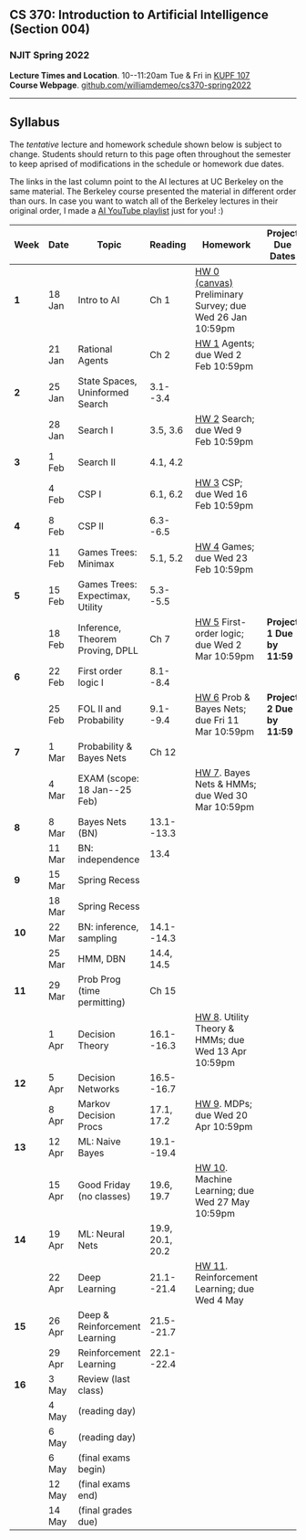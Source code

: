 ## CS 370: Introduction to Artificial Intelligence (Section 004)

### NJIT Spring 2022

**Lecture Times and Location**. 10--11:20am Tue & Fri in [KUPF 107][]  
**Course Webpage**. [github.com/williamdemeo/cs370-spring2022](https://github.com/williamdemeo/cs370-spring2022)

---

## Syllabus

The *tentative* lecture and homework schedule shown below is subject to change.  Students should return to this page often throughout the semester to keep aprised of modifications in the schedule or homework due dates.

The links in the last column point to the AI lectures at UC Berkeley on the same material.
The Berkeley course presented the material in different order than ours. In case you want to watch all of the Berkeley lectures in their original order, I made
a [AI YouTube playlist](https://youtube.com/playlist?list=PL5FJyaC2WsVndQJI9QtEhIMG2w8pYLN9u) just for you! :)


| **Week** | **Date** | **Topic**                        | **Reading**      | **Homework**                                                 | **Project Due Dates** | **UCB Videos**        |
|----------|----------|----------------------------------|------------------|--------------------------------------------------------------|-----------------------|-----------------------|
| **1**    | 18 Jan   | Intro to AI                      | Ch 1             | [HW 0 (canvas)][] Preliminary Survey; due Wed 26 Jan 10:59pm |                       | [Intro to AI][]       |
|          | 21 Jan   | Rational Agents                  | Ch 2             | [HW 1][] Agents; due Wed 2 Feb 10:59pm                       |                       |                       |
| **2**    | 25 Jan   | State Spaces, Uninformed Search  | 3.1--3.4         |                                                              |                       | [Uninformed Search][] |
|          | 28 Jan   | Search I                         | 3.5, 3.6         | [HW 2][] Search; due Wed 9 Feb 10:59pm                       |                       | [Informed Search][]   |
| **3**    | 1 Feb    | Search II                        | 4.1, 4.2         |                                                              |                       |                       |
|          | 4 Feb    | CSP I                            | 6.1, 6.2         | [HW 3][] CSP; due Wed 16 Feb 10:59pm                         |                       | [CSP I][]             |
| **4**    | 8 Feb    | CSP II                           | 6.3--6.5         |                                                              |                       | [CSP II][]            |
|          | 11 Feb   | Games Trees: Minimax             | 5.1, 5.2         | [HW 4][] Games; due Wed 23 Feb 10:59pm                       |                       | [Game Trees I][]      |
| **5**    | 15 Feb   | Games Trees: Expectimax, Utility | 5.3--5.5         |                                                              |                       | [Game Trees II][]     |
|          | 18 Feb   | Inference, Theorem Proving, DPLL | Ch 7             | [HW 5][] First-order logic; due Wed 2 Mar 10:59pm            | **Project 1 Due by 11:59** |                       |
| **6**    | 22 Feb   | First order logic I              | 8.1--8.4         |                                                              |                       |                       |
|          | 25 Feb   | FOL II and Probability           | 9.1--9.4         | [HW 6][] Prob & Bayes Nets; due Fri 11 Mar 10:59pm           | **Project 2 Due by 11:59** | [Probability][]       |
| **7**    | 1 Mar    | Probability & Bayes Nets         | Ch 12            |                                                              |                       |                       |
|          | 4 Mar    | EXAM (scope: 18 Jan--25 Feb)     |                  | [HW 7][]. Bayes Nets & HMMs; due Wed 30 Mar 10:59pm          |                       | [Bayes Nets][]        |
| **8**    | 8 Mar    | Bayes Nets (BN)                  | 13.1--13.3       |                                                              |                       |                       |
|          | 11 Mar   | BN: independence                 | 13.4             |                                                              |                       | [BN: independence][]  |
| **9**    | 15 Mar   | Spring Recess                    |                  |                                                              |                       |                       |
|          | 18 Mar   | Spring Recess                    |                  |                                                              |                       | [BN: inference][]     |
| **10**   | 22 Mar   | BN: inference, sampling          | 14.1--14.3       |                                                              |                       | [BN: sampling][]      |
|          | 25 Mar   | HMM, DBN                         | 14.4, 14.5       |                                                              |                       | [HMM][]               |
| **11**   | 29 Mar   | Prob Prog (time permitting)      | Ch 15            |                                                              |                       | [HMM Apps][]          |
|          | 1 Apr    | Decision Theory                  | 16.1--16.3       | [HW 8][]. Utility Theory & HMMs; due Wed 13 Apr 10:59pm      |                       | [Decision Networks][] |
| **12**   | 5 Apr    | Decision Networks                | 16.5--16.7       |                                                              |                       | [MDP I][]             |
|          | 8 Apr    | Markov Decision Procs            | 17.1, 17.2       | [HW 9][]. MDPs; due Wed 20 Apr 10:59pm                       |                       | [MDP II][]            |
| **13**   | 12 Apr   | ML: Naive Bayes                  | 19.1--19.4       |                                                              |                       | [ML: Naive Bayes][]   |
|          | 15 Apr   | Good Friday (no classes)         | 19.6, 19.7       | [HW 10][]. Machine Learning; due Wed 27 May 10:59pm          |                       | [ML: Decision Trees][] |
| **14**   | 19 Apr   | ML: Neural Nets                  | 19.9, 20.1, 20.2 |                                                              |                       | [ML: Neural Nets][]   |
|          | 22 Apr   | Deep Learning                    | 21.1--21.4       | [HW 11][]. Reinforcement Learning; due Wed 4 May             |                       | [RL I][]              |
| **15**   | 26 Apr   | Deep & Reinforcement Learning    | 21.5--21.7       |                                                              |                       | [RL II][]             |
|          | 29 Apr   | Reinforcement Learning           | 22.1--22.4       |                                                              |                       | [Robotics][]          |
| **16**   | 3 May    | Review (last class)              |                  |                                                              |                       |                       |
|          | 4 May    | (reading day)                    |                  |                                                              |                       |                       |
|          | 6 May    | (reading day)                    |                  |                                                              |                       |                       |
|          | 6 May    | (final exams begin)              |                  |                                                              |                       |                       |
|          | 12 May   | (final exams end)                |                  |                                                              |                       |                       |
|          | 14 May   | (final grades due)               |                  |                                                              |                       |                       |




[KUPF 107]: https://goo.gl/maps/GjhP3cjrMAJSzVFt5
[HW 0 (canvas)]: https://njit.instructure.com/courses/22602/quizzes
[HW 1]: https://www.gradescope.com/courses/361553
[HW 2]: https://www.gradescope.com/courses/361553
[HW 3]: https://www.gradescope.com/courses/361553
[HW 4]: https://www.gradescope.com/courses/361553
[HW 5]: https://www.gradescope.com/courses/361553
[HW 6]: https://www.gradescope.com/courses/361553
[HW 7]: https://www.gradescope.com/courses/361553
[HW 8]: https://www.gradescope.com/courses/361553
[HW 9]: https://www.gradescope.com/courses/361553
[HW 10]: https://www.gradescope.com/courses/361553
[HW 11]: https://www.gradescope.com/courses/361553
[Intro to AI]: https://www.youtube.com/watch?v=16Dir4QqCUg
[Uninformed Search]: https://youtu.be/-Xx0QSFYfIQ
[Informed Search]: https://youtu.be/Mlwrx7hbKPs
[CSP I]: https://youtu.be/81z2ANjQcH4
[CSP II]: https://youtu.be/_DXf6oaknHw
[Game Trees I]: https://youtu.be/v6RgZBjc8og
[Game Trees II]: https://youtu.be/n3A29GEzC6g
[MDP I]: https://youtu.be/4LW3H_Jinr4
[MDP II]: https://youtu.be/ZToWj64rxvQ
[RL I]: https://youtu.be/TiXS7vROBEg
[RL II]: https://youtu.be/XafrqwHfBKE
[Probability]: https://youtu.be/sMNbLXsvRig
[Bayes Nets]: https://youtu.be/T4l6ltMMcec
[BN: independence]: https://youtu.be/FUnOdyZZAaE
[BN: inference]: https://youtu.be/A1hYXGAUdmU
[BN: sampling]: https://youtu.be/kGngCS-1kjU
[Decision Networks]: https://youtu.be/19sr7yKV56I
[HMM]: https://youtu.be/eCZLhZu_U1I
[HMM Apps]: https://youtu.be/pNam9hbwg4g
[ML: Naive Bayes]: https://youtu.be/1nOb0vwWkAE
[ML: Neural Nets]: https://youtu.be/LERtLI2h_nQ
[ML: Decision Trees]: https://youtu.be/svW3I0cqfpw
[Robotics]: https://youtu.be/MxS1aYvYNNc
